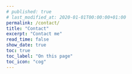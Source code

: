 ```yaml
---
# published: true
# last_modified_at: 2020-01-01T00:00:00+01:00
permalink: /contact/
title: "Contact"
excerpt: "Contact me"
read_time: false
show_date: true
toc: true
toc_label: "On this page"
toc_icon: "cog"
---
```

<!-- Global site tag (gtag.js) - Google Analytics -->
<script async src="https://www.googletagmanager.com/gtag/js?id=G-X5TVX1RNG8"></script>
<script>
  window.dataLayer = window.dataLayer || [];
  function gtag(){dataLayer.push(arguments);}
  gtag('js', new Date());

  gtag('config', 'G-X5TVX1RNG8');
</script>